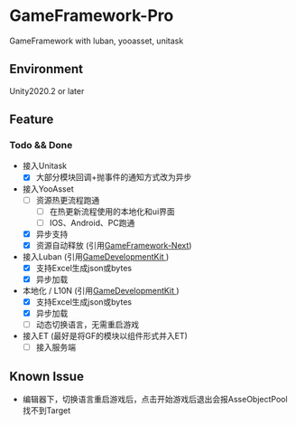 # GameFramework-Pro

GameFramework with luban, yooasset, unitask

## Environment

Unity2020.2 or later

## Feature

### Todo && Done

- 接入Unitask
  - [x] 大部分模块回调+抛事件的通知方式改为异步
- 接入YooAsset
  - [ ] 资源热更流程跑通
    - [ ] 在热更新流程使用的本地化和ui界面
    - [ ] IOS、Android、PC跑通
  - [x] 异步支持
  - [x] 资源自动释放 (引用[GameFramework-Next](https://github.com/ALEXTANGXIAO/GameFramework-Next))
- 接入Luban (引用[GameDevelopmentKit
  ](https://github.com/XuToWei/GameDevelopmentKit))
  - [x] 支持Excel生成json或bytes
  - [x] 异步加载
- 本地化 / L10N (引用[GameDevelopmentKit
  ](https://github.com/XuToWei/GameDevelopmentKit))
  - [x] 支持Excel生成json或bytes
  - [x] 异步加载
  - [ ] 动态切换语言，无需重启游戏
- 接入ET (最好是将GF的模块以组件形式并入ET)
  - [ ] 接入服务端

##  Known Issue
- 编辑器下，切换语言重启游戏后，点击开始游戏后退出会报AsseObjectPool找不到Target
